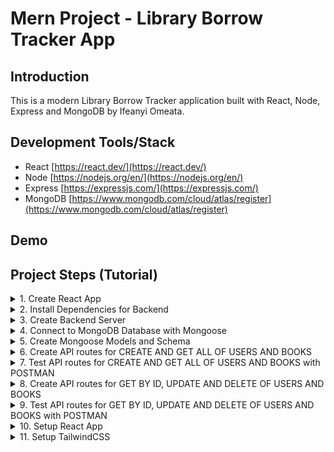 # Mern Project - Library Borrow Tracker App

## Introduction

This is a modern Library Borrow Tracker application built with React, Node, Express and MongoDB by Ifeanyi Omeata.

## Development Tools/Stack

- React [https://react.dev/](https://react.dev/)
- Node [https://nodejs.org/en/](https://nodejs.org/en/)
- Express [https://expressjs.com/](https://expressjs.com/)
- MongoDB [https://www.mongodb.com/cloud/atlas/register](https://www.mongodb.com/cloud/atlas/register)

## Demo

## Project Steps (Tutorial)

<details>
<summary>1. Create React App</summary>

# Create React App

### [https://github.com/omeatai/mern-library-tracker/commit/b450864d806dd7394e99b0068e7fa13dc7801c6e](https://github.com/omeatai/mern-library-tracker/commit/b450864d806dd7394e99b0068e7fa13dc7801c6e)

```x
yarn create react-app .
```

<img width="1101" alt="image" src="https://github.com/omeatai/mern-project-library-tracker/assets/32337103/9d3685f6-d603-4151-8fb8-ab0bdf70dbb5">

# #End</details>

<details>
<summary>2. Install Dependencies for Backend </summary>

# Install Dependencies for Backend

### [https://github.com/omeatai/mern-project-library-tracker/commit/2d613a6a2ab200f6481cdc7af8e3a6532264557a](https://github.com/omeatai/mern-project-library-tracker/commit/2d613a6a2ab200f6481cdc7af8e3a6532264557a)

# Create Backend Folder

```x
mkdir backend
cd backend
```

# Intialise npm

```x
npm init -y
```

# Install Dependencies for backend (Express, Mongoose, Cross-Origin-Resource-Sharing and DotENV)

```x
npm install express mongoose cors dotenv
yarn add express mongoose cors dotenv
```

# Install Nodemon

```x
sudo npm install -g nodemon
```

<img width="1101" alt="image" src="https://github.com/omeatai/mern-project-library-tracker/assets/32337103/bc7e1c78-d24d-45fe-ac5c-129414028c6c">
<img width="1101" alt="image" src="https://github.com/omeatai/mern-project-library-tracker/assets/32337103/a5cf7b43-8f8a-41d6-8ec6-4b83224c6c6f">

# #End</details>

<details>
<summary>3. Create Backend Server </summary>

# Create Backend Server

### [https://github.com/omeatai/mern-project-library-tracker/commit/3a9652e5f33d3e4e129692bbadc9d50888a86b5c](https://github.com/omeatai/mern-project-library-tracker/commit/3a9652e5f33d3e4e129692bbadc9d50888a86b5c)

# Start Server

```x
cd backend
nodemon server.js
```

<img width="1024" alt="image" src="https://github.com/omeatai/mern-project-library-tracker/assets/32337103/a5f3af93-3a79-444b-b957-c7e9ea337a88">
<img width="1024" alt="image" src="https://github.com/omeatai/mern-project-library-tracker/assets/32337103/ed4c30ee-e6db-4550-9c3f-a0008a5d627f">

# #End</details>

<details>
<summary>4. Connect to MongoDB Database with Mongoose </summary>

# Connect to MongoDB Database with Mongoose

### [https://github.com/omeatai/mern-project-library-tracker/commit/d7a5b66d79d926cf26bffd72e2f62a55d78888a7](https://github.com/omeatai/mern-project-library-tracker/commit/d7a5b66d79d926cf26bffd72e2f62a55d78888a7)

<img width="1187" alt="image" src="https://github.com/omeatai/mern-project-library-tracker/assets/32337103/d7b1562f-31a9-4d12-8565-f29e4e18a19f">
<img width="1187" alt="image" src="https://github.com/omeatai/mern-project-library-tracker/assets/32337103/de394043-4a5a-4b86-a701-f5b8d0194b05">
<img width="1187" alt="image" src="https://github.com/omeatai/mern-project-library-tracker/assets/32337103/b3e4a538-9a26-42f7-85ec-40989d82b29f">
<img width="1024" alt="image" src="https://github.com/omeatai/mern-project-library-tracker/assets/32337103/021a0f83-a529-43a1-ba7b-655e6cc72d7a">
<img width="1024" alt="Screenshot 2023-11-13 at 7 32 33 AM" src="https://github.com/omeatai/mern-project-library-tracker/assets/32337103/c7dbddd8-4152-4d7a-859d-92fa7fe1364f">
<img width="1024" alt="image" src="https://github.com/omeatai/mern-project-library-tracker/assets/32337103/37a2052d-be9d-4589-8ce4-27408ab6cd5a">

# #End</details>

<details>
<summary>5. Create Mongoose Models and Schema </summary>

# Create Mongoose Models and Schema

### [https://github.com/omeatai/mern-project-library-tracker/commit/c30a97574a110c9936e635700fe85c322645bdd4](https://github.com/omeatai/mern-project-library-tracker/commit/c30a97574a110c9936e635700fe85c322645bdd4)

<img width="1024" alt="image" src="https://github.com/omeatai/mern-project-library-tracker/assets/32337103/5767d9f9-49bb-499a-9f69-64d654f265aa">
<img width="1024" alt="image" src="https://github.com/omeatai/mern-project-library-tracker/assets/32337103/01a994c2-dcee-43be-81bf-46ea28cb35d7">
<img width="1024" alt="image" src="https://github.com/omeatai/mern-project-library-tracker/assets/32337103/cb1729f1-9559-4011-9b49-826daefc4270">

# #End</details>

<details>
<summary>6. Create API routes for CREATE AND GET ALL OF USERS AND BOOKS </summary>

# Create API routes for CREATE AND GET ALL OF USERS AND BOOKS

### [https://github.com/omeatai/mern-project-library-tracker/commit/8c1a951d99bddcc22a11e1fa1aa6027af676fa62](https://github.com/omeatai/mern-project-library-tracker/commit/8c1a951d99bddcc22a11e1fa1aa6027af676fa62)

<img width="1024" alt="image" src="https://github.com/omeatai/mern-project-library-tracker/assets/32337103/979ada54-e519-48d7-97b8-0cd3aaf145dd">
<img width="1024" alt="image" src="https://github.com/omeatai/mern-project-library-tracker/assets/32337103/10661982-1ccb-4523-b682-6b977bc0d269">
<img width="1024" alt="image" src="https://github.com/omeatai/mern-project-library-tracker/assets/32337103/87c41391-e563-42df-9be2-daed098266fe">
<img width="1024" alt="image" src="https://github.com/omeatai/mern-project-library-tracker/assets/32337103/4354266e-c12c-479b-8de5-545e035644f5">
<img width="1024" alt="image" src="https://github.com/omeatai/mern-project-library-tracker/assets/32337103/a3f1c470-b518-47a0-883c-9c5de7324f81">

# #End</details>

<details>
<summary>7. Test API routes for CREATE AND GET ALL OF USERS AND BOOKS with POSTMAN</summary>

# Test API routes for CREATE AND GET ALL OF USERS AND BOOKS with POSTMAN

# POST/CREATE USER 

<img width="1360" alt="image" src="https://github.com/omeatai/mern-project-library-tracker/assets/32337103/e42d5e66-368c-4c70-be94-fc20ddaf5280">

# GET ALL USERS

<img width="1360" alt="image" src="https://github.com/omeatai/mern-project-library-tracker/assets/32337103/1715c083-dbe1-4dda-9150-4d9ded83a191">

# POST/CREATE BOOK

<img width="1302" alt="image" src="https://github.com/omeatai/mern-project-library-tracker/assets/32337103/151175f6-a417-4547-ac91-bbeb18867af7">

# GET ALL BOOKS

<img width="1302" alt="image" src="https://github.com/omeatai/mern-project-library-tracker/assets/32337103/3d6b9d0d-c627-487d-b336-6e75d32d10de">

# ATLAS MONGODB

<img width="1187" alt="image" src="https://github.com/omeatai/mern-project-library-tracker/assets/32337103/2b531e9f-9e2a-48db-872f-bb9cf357e5e5">

<img width="1186" alt="image" src="https://github.com/omeatai/mern-project-library-tracker/assets/32337103/5ebe7293-9508-4ee8-bc50-dc2cbc96e4fa">

# #End</details>

<details>
<summary>8. Create API routes for GET BY ID, UPDATE AND DELETE OF USERS AND BOOKS</summary>

# Create API routes for GET BY ID, UPDATE AND DELETE OF USERS AND BOOKS

### [https://github.com/omeatai/mern-project-library-tracker/commit/a247c390a14276a719bf46eea43c177d12daa4f8](https://github.com/omeatai/mern-project-library-tracker/commit/a247c390a14276a719bf46eea43c177d12daa4f8)

<img width="1024" alt="image" src="https://github.com/omeatai/mern-project-library-tracker/assets/32337103/17c5f437-b47b-4402-9da9-e1a398433d5a">

<img width="1024" alt="image" src="https://github.com/omeatai/mern-project-library-tracker/assets/32337103/2472e9d0-50bc-4d6b-87a0-de92a86c18fb">

<img width="1024" alt="image" src="https://github.com/omeatai/mern-project-library-tracker/assets/32337103/648e90e3-4080-49e0-a3fa-87f16d6721c4">

# #End</details>

<details>
<summary>9. Test API routes for GET BY ID, UPDATE AND DELETE OF USERS AND BOOKS with POSTMAN</summary>

# Test API routes for GET BY ID, UPDATE AND DELETE OF USERS AND BOOKS with POSTMAN

# GET BY ID USER 

<img width="1302" alt="image" src="https://github.com/omeatai/mern-project-library-tracker/assets/32337103/14e8fa5c-0741-4d2b-ab2f-495d2105501f">

# UPDATE USER 

<img width="1302" alt="image" src="https://github.com/omeatai/mern-project-library-tracker/assets/32337103/025017bd-3111-4920-b728-b31985daee6f">

# DELETE USER 

<img width="1302" alt="image" src="https://github.com/omeatai/mern-project-library-tracker/assets/32337103/933d9ebb-cac5-4c83-8651-cba92e7c92c4">

# GET BY ID BOOK

<img width="1302" alt="image" src="https://github.com/omeatai/mern-project-library-tracker/assets/32337103/f89fb4c6-b1d3-4689-b340-36bd0dd47f82">

# UPDATE BOOK

<img width="1302" alt="image" src="https://github.com/omeatai/mern-project-library-tracker/assets/32337103/ac103251-6b68-4800-b389-83c03c01f1b3">

# DELETE BOOK

<img width="1302" alt="image" src="https://github.com/omeatai/mern-project-library-tracker/assets/32337103/baae7f10-cbf9-4bd1-83ec-01852903334a">

# ATLAS MONGODB

<img width="1185" alt="image" src="https://github.com/omeatai/mern-project-library-tracker/assets/32337103/188aa66a-e1a6-4026-89c8-eb4e1d51bed2">

# #End</details>

<details>
<summary>10. Setup React App </summary>

# Setup React App

### [https://github.com/omeatai/mern-project-library-tracker/commit/310176864c6713656cda468b99316b41fecf6ef9](https://github.com/omeatai/mern-project-library-tracker/commit/310176864c6713656cda468b99316b41fecf6ef9)

# Start React App

```x
npm run start
```

<img width="1019" alt="image" src="https://github.com/omeatai/mern-project-library-tracker/assets/32337103/ed214662-6b58-4f43-8c98-7875bdf5e118">
<img width="1019" alt="image" src="https://github.com/omeatai/mern-project-library-tracker/assets/32337103/8325106c-c191-4263-b864-93837cd72196">
<img width="1019" alt="image" src="https://github.com/omeatai/mern-project-library-tracker/assets/32337103/3367703b-736b-4bb4-aef6-3f29ed5207f7">
<img width="1019" alt="image" src="https://github.com/omeatai/mern-project-library-tracker/assets/32337103/d23c5ff7-68d5-4678-bb80-50c75b163988">
<img width="1270" alt="image" src="https://github.com/omeatai/mern-project-library-tracker/assets/32337103/7ccd46da-1790-4506-8d5c-072c41f5a98b">

# #End</details>

<details>
<summary>11. Setup TailwindCSS </summary>

# Setup TailwindCSS

# To Install Bootstrap

```x
npm install bootstrap
```

```x
import "bootstrap/dist/css/bootstrap.min.css"
```

# To install TailwindCSS

```x
npm install -D tailwindcss
npx tailwindcss init
```

# tailwind.config.js

```js
/** @type {import('tailwindcss').Config} */
module.exports = {
  content: [
    "./src/**/*.{js,jsx,ts,tsx}",
  ],
  theme: {
    extend: {},
  },
  plugins: [],
}
```

# index.css

```css
@tailwind base;
@tailwind components;
@tailwind utilities;
```

# Run React App

```x
npm run start
```

<img width="1271" alt="image" src="https://github.com/omeatai/mern-project-library-tracker/assets/32337103/7e115d66-38f5-48f8-94f3-62af846e1303">


# #End</details>















